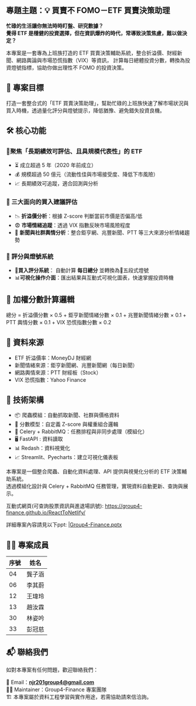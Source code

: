 ## 專題主題：💡 買賣不 FOMO－ETF 買賣決策助理

**忙碌的生活讓你無法時時盯盤、研究數據？**  
**覺得 ETF 是穩健的投資選擇，但在資訊爆炸的時代，常導致決策焦慮，難以做決定？**

本專案是一套專為上班族打造的 ETF 買賣決策輔助系統，整合折溢價、財經新聞、網路輿論與市場恐慌指數（VIX）等資訊，
計算每日總體投資分數，轉換為投資燈號指標，協助你做出理性不 FOMO 的投資決策。

## 🎯 專案目標

打造一套整合式的「ETF 買賣決策助理」，幫助忙碌的上班族快速了解市場狀況與買入時機，透過量化評分與燈號提示，降低猶豫、避免錯失投資良機。

## 🛠️ 核心功能

### 🎯聚焦「長期績效可評估、且具規模代表性」的 ETF

- ⏳ 成立超過 5 年（2020 年前成立）
- 💰 規模超過 50 億元（流動性佳與市場接受度、降低下市風險）
- 📈 長期績效可追蹤，適合回測與分析

### 🧠 三大面向的買入建議評估

- 📉 **折溢價分析**：根據 Z-score 判斷當前市價是否偏高/低
- 😨 **市場情緒追蹤**：透過 VIX 指數反映市場風險程度
- 📣 **新聞與社群輿情分析**：整合鉅亨網、兆豐新聞、PTT 等三大來源分析情緒趨勢

### 🧭 評分與燈號系統

- 🧠**買入評分系統**： 自動計算 **每日總分** 並轉換為🚦五段式燈號
- 📊**可視化操作介面**：匯出結果與互動式可視化圖表，快速掌握投資時機

## 🧮 加權分數計算邏輯

總分 = 折溢價分數 × 0.5
     + 鉅亨新聞情緒分數 × 0.1
     + 兆豐新聞情緒分數 × 0.1
     + PTT 輿情分數 × 0.1
     + VIX 恐慌指數分數 × 0.2

## 📌 資料來源

- ETF 折溢價率：MoneyDJ 財經網  
- 新聞情緒來源：鉅亨新聞網、兆豐新聞網（每日新聞）  
- 網路輿情來源：PTT 財經板（Stock）  
- VIX 恐慌指數：Yahoo Finance

## 🧰 技術架構

- 📦 爬蟲模組：自動抓取新聞、社群與價格資料  
- 🧮 分數模型：自定義 Z-score 與權重組合邏輯  
- 🐇 Celery + RabbitMQ：任務排程與非同步處理（模組化）
- 🖥️ FastAPI : 資料讀取  
- 📊 Redash：資料視覺化
- 📈 Streamlit、Pyecharts：建立可視化儀表板  

本專案是一個整合爬蟲、自動化資料處理、API 提供與視覺化分析的 ETF 決策輔助系統。  
透過模組化設計與 Celery + RabbitMQ 任務管理，實現資料自動更新、查詢與展示。

互動式網頁(可查詢股票資訊與進退場訊號): https://group4-finance.github.io/ReactToNetlify/ 

詳細專案內容請見以下ppt:  |[Group4-Finance.pptx](https://github.com/user-attachments/files/22011834/Group4-Finance.pptx)


## 👨‍💻 專案成員
| 序號 | 姓名 
| -- | ---   |
| 04 | 龔子涵 |
| 06 | 李其蔚 |
| 12 | 王瑋玲 |
| 13 | 趙汝霖 |
| 30 | 林姿吟 |
| 33 | 彭冠慈 |

## 📬 聯絡我們

如對本專案有任何問題，歡迎聯絡我們：

📧 Email：**njr201group4@gmail.com**  
👨‍💻 Maintainer：Group4-Finance 專案團隊  
🏗️ 本專案屬於資料工程學習與實作用途，若需協助請來信洽詢。
